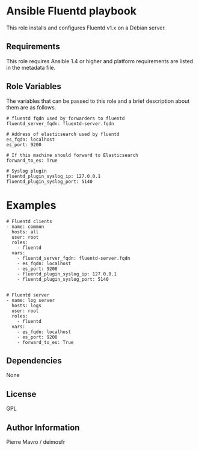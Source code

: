 Ansible Fluentd playbook
=====

This role installs and configures Fluentd v1.x on a Debian server.

Requirements
------------

This role requires Ansible 1.4 or higher and platform requirements are listed
in the metadata file.

Role Variables
--------------

The variables that can be passed to this role and a brief description about
them are as follows.

```
# fluentd fqdn used by forwarders to fluentd
fluentd_server_fqdn: fluentd-server.fqdn

# Address of elasticsearch used by fluentd
es_fqdn: localhost
es_port: 9200

# If this machine should forward to Elasticsearch
forward_to_es: True

# Syslog plugin
fluentd_plugin_syslog_ip: 127.0.0.1
fluentd_plugin_syslog_port: 5140
```

Examples
========

```
# Fluentd clients
- name: common
  hosts: all
  user: root
  roles:
    - fluentd
  vars:
    - fluentd_server_fqdn: fluentd-server.fqdn
    - es_fqdn: localhost
    - es_port: 9200
    - fluentd_plugin_syslog_ip: 127.0.0.1
    - fluentd_plugin_syslog_port: 5140


# Fluentd server
- name: log server
  hosts: logs
  user: root
  roles:
    - fluentd
  vars:
    - es_fqdn: localhost
    - es_port: 9200
    - forward_to_es: True
```

Dependencies
------------

None

License
-------

GPL

Author Information
------------------

Pierre Mavro / deimosfr


